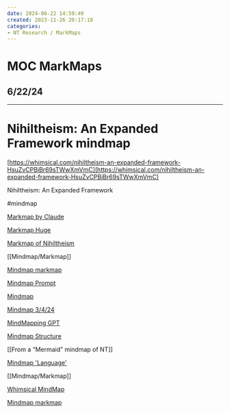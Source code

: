 ```yaml
---
date: 2024-06-22 14:59:49
created: 2023-11-26 20:17:18
categories:
- NT Research / MarkMaps
---
```


# MOC MarkMaps

## 6/22/24

* * *

# Nihiltheism: An Expanded Framework mindmap

[https://whimsical.com/nihiltheism-an-expanded-framework-HsuZvCPBiBr69sTWwXmVmC](https://whimsical.com/nihiltheism-an-expanded-framework-HsuZvCPBiBr69sTWwXmVmC)

Nihiltheism: An Expanded Framework

#mindmap

[Markmap by Claude](NT%20Research/Outlines%20and%20Mindmaps/Markmap%20by%20Claude.md)

[Markmap Huge](Markmap%20Huge.md)

[Markmap of Nihiltheism](Markmap%20of%20Nihiltheism.md)

[[Mindmap/Markmap]]

[Mindmap markmap](Mindmap%20markmap.md)

[Mindmap Prompt](Mindmap%20Prompt.md)

[Mindmap](Mindmap.md)

[Mindmap 3/4/24](Mindmap%203424.md)

[MindMapping GPT](MindMapping%20GPT.md)

[Mindmap Structure](Mindmap%20Structure.md)

[[From a “Mermaid” mindmap of NT]]

[Mindmap 'Language'](Mindmap%20'Language'.md)

[[Mindmap/Markmap]]

[Whimsical MindMap](Whimsical%20MindMap%202.md)

[Mindmap markmap](Mindmap%20markmap.md)